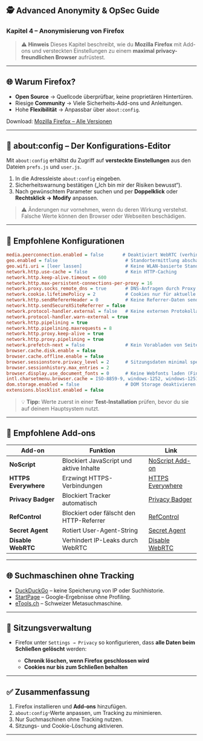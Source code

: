 ## 🕵️ Advanced Anonymity & OpSec Guide

### Kapitel 4 – Anonymisierung von Firefox

> ⚠️ **Hinweis**
> Dieses Kapitel beschreibt, wie du **Mozilla Firefox** mit Add-ons und versteckten Einstellungen
> zu einem **maximal privacy-freundlichen Browser** aufrüstest.

---

## 🌐 Warum Firefox?

* **Open Source** → Quellcode überprüfbar, keine proprietären Hintertüren.
* Riesige **Community** → Viele Sicherheits-Add-ons und Anleitungen.
* Hohe **Flexibilität** → Anpassbar über `about:config`.

Download: [Mozilla Firefox – Alle Versionen](https://www.mozilla.org/en-US/firefox/all/)

---

## 🔧 about\:config – Der Konfigurations-Editor

Mit `about:config` erhältst du Zugriff auf **versteckte Einstellungen** aus den Dateien `prefs.js` und `user.js`.

1. In die Adressleiste `about:config` eingeben.
2. Sicherheitswarnung bestätigen („Ich bin mir der Risiken bewusst“).
3. Nach gewünschtem Parameter suchen und per **Doppelklick** oder **Rechtsklick → Modify** anpassen.

> ⚠️ Änderungen nur vornehmen, wenn du deren Wirkung verstehst.
> Falsche Werte können den Browser oder Webseiten beschädigen.

---

## 📑 Empfohlene Konfigurationen

```ini
media.peerconnection.enabled = false       # Deaktiviert WebRTC (verhindert IP-Leaks)
geo.enabled = false                         # Standortermittlung abschalten
geo.wifi.uri = [leer lassen]                # Keine WLAN-basierte Standortbestimmung
network.http.use-cache = false              # Kein HTTP-Caching
network.http.keep-alive.timeout = 600
network.http.max-persistent-connections-per-proxy = 16
network.proxy.socks_remote_dns = true       # DNS-Anfragen durch Proxy leiten
network.cookie.lifetimePolicy = 2           # Cookies nur für aktuelle Session
network.http.sendRefererHeader = 0          # Keine Referrer-Daten senden
network.http.sendSecureXSiteReferrer = false
network.protocol-handler.external = false   # Keine externen Protokollaufrufe
network.protocol-handler.warn-external = true
network.http.pipelining = true
network.http.pipelining.maxrequests = 8
network.http.proxy.keep-alive = true
network.http.proxy.pipelining = true
network.prefetch-next = false               # Kein Vorabladen von Seiten
browser.cache.disk.enable = false
browser.cache.offline.enable = false
browser.sessionstore.privacy_level = 2      # Sitzungsdaten minimal speichern
browser.sessionhistory.max_entries = 2
browser.display.use_document_fonts = 0      # Keine Webfonts laden (Fingerprinting)
intl.charsetmenu.browser.cache = ISO-8859-9, windows-1252, windows-1251, ISO-8859-1, UTF-8
dom.storage.enabled = false                 # DOM Storage deaktivieren
extensions.blocklist.enabled = false
```

> 💡 **Tipp:**
> Werte zuerst in einer **Test-Installation** prüfen, bevor du sie auf deinem Hauptsystem nutzt.

---

## 🔑 Empfohlene Add-ons

| Add-on               | Funktion                                 | Link                                                     |
| -------------------- | ---------------------------------------- | -------------------------------------------------------- |
| **NoScript**         | Blockiert JavaScript und aktive Inhalte  | [NoScript Add-on](https://addons.mozilla.org/)           |
| **HTTPS Everywhere** | Erzwingt HTTPS-Verbindungen              | [HTTPS Everywhere](https://www.eff.org/https-everywhere) |
| **Privacy Badger**   | Blockiert Tracker automatisch            | [Privacy Badger](https://privacybadger.org/)             |
| **RefControl**       | Blockiert oder fälscht den HTTP-Referrer | [RefControl](https://addons.mozilla.org/)                |
| **Secret Agent**     | Rotiert User-Agent-String                | [Secret Agent](https://addons.mozilla.org/)              |
| **Disable WebRTC**   | Verhindert IP-Leaks durch WebRTC         | [Disable WebRTC](https://addons.mozilla.org/)            |

---

## 🌐 Suchmaschinen ohne Tracking

* [DuckDuckGo](https://duckduckgo.com/) – keine Speicherung von IP oder Suchhistorie.
* [StartPage](https://www.startpage.com/) – Google-Ergebnisse ohne Profiling.
* [eTools.ch](https://www.etools.ch/) – Schweizer Metasuchmaschine.

---

## 🔄 Sitzungsverwaltung

* Firefox unter `Settings → Privacy` so konfigurieren,
  dass **alle Daten beim Schließen gelöscht** werden:

  * **Chronik löschen, wenn Firefox geschlossen wird**
  * **Cookies nur bis zum Schließen behalten**

---

## ✅ Zusammenfassung

1. Firefox installieren und **Add-ons** hinzufügen.
2. `about:config`-Werte anpassen, um Tracking zu minimieren.
3. Nur Suchmaschinen ohne Tracking nutzen.
4. Sitzungs- und Cookie-Löschung aktivieren.

---
